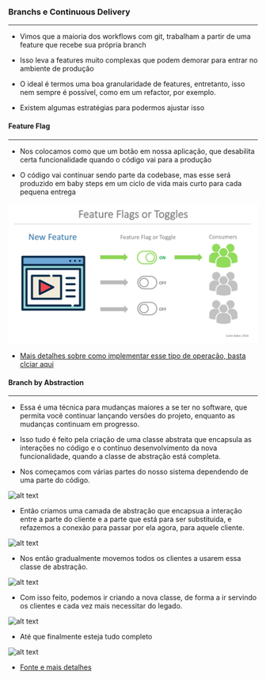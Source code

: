 <h3> Branchs e Continuous Delivery </h3>
<hr>

* Vimos que a maioria dos workflows com git, trabalham a partir de uma feature que recebe sua própria branch

* Isso leva a features muito complexas que podem demorar para entrar no ambiente de produção

* O ideal é termos uma boa granularidade de features, entretanto, isso nem sempre é possível, como em um refactor, por exemplo.

* Existem algumas estratégias para podermos ajustar isso

<h4> Feature Flag </h4>
<hr>

* Nos colocamos como que um botão em nossa aplicação, que desabilita certa funcionalidade quando o código vai para a produção

* O código vai continuar sendo parte da codebase, mas esse será produzido em baby steps em um ciclo de vida mais curto para cada pequena entrega

![alt text](https://raw.githubusercontent.com/douglasliralima/ArchitectureManagement/master/ContinuousDelivery/assets/1_HROSl2j8Ib7keDGF6_8PTQ.jpeg "feature flags")

* [Mais detalhes sobre como implementar esse tipo de operação, basta clciar aqui](https://martinfowler.com/articles/feature-toggles.html) 

<h4> Branch by Abstraction </h4>
<hr>

* Essa é uma técnica para mudanças maiores a se ter no software, que permita você continuar lançando versões do projeto, enquanto as mudanças continuam em progresso.

* Isso tudo é feito pela criação de uma classe abstrata que encapsula as interações no código e o contínuo desenvolvimento da nova funcionalidade, quando a classe de abstração está completa.

* Nos começamos com várias partes do nosso sistema dependendo de uma parte do código.

![alt text](https://martinfowler.com/bliki/images/branch-by-abstraction/step-1.png "Branch by Abstraction step 1")

* Então criamos uma camada de abstração que encapsua a interação entre a parte do cliente e a parte que está para ser substituida, e refazemos a conexão para passar por ela agora, para aquele cliente.

![alt text](https://martinfowler.com/bliki/images/branch-by-abstraction/step-2.png "Branch by Abstraction step 2")

* Nos então gradualmente movemos todos os clientes a usarem essa classe de abstração.

![alt text](https://martinfowler.com/bliki/images/branch-by-abstraction/step-3.png "Branch by Abstraction step 3")

* Com isso feito, podemos ir criando a nova classe, de forma a ir servindo os clientes e cada vez mais necessitar do legado.

![alt text](https://martinfowler.com/bliki/images/branch-by-abstraction/step-4.png "Branch by Abstraction step 4")

* Até que finalmente esteja tudo completo

![alt text](https://martinfowler.com/bliki/images/branch-by-abstraction/step-5.png "Branch by Abstraction step 5")

* [Fonte e mais detalhes](https://martinfowler.com/bliki/BranchByAbstraction.html) 
